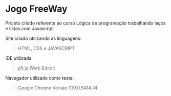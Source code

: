 # Jogo FreeWay
 Projeto criado referente ao curso Lógica de programação trabalhando laços e listas com Javascript
 
 Site criado utilizando as linguagens:
> HTML, CSS e JAVASCRIPT

IDE utilizada:
> p5.js (Web Editor)

Navegador utilizado como teste:
> Google Chrome Versão 109.0.5414.74
